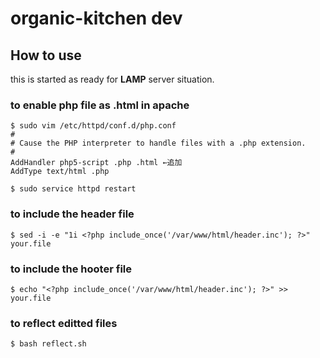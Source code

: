 # organic-kitchen dev
## How to use

this is started as ready for **LAMP** server situation.

### to enable php file as .html in apache
```
$ sudo vim /etc/httpd/conf.d/php.conf
#
# Cause the PHP interpreter to handle files with a .php extension.
#
AddHandler php5-script .php .html ←追加
AddType text/html .php

$ sudo service httpd restart
```

### to include the header file
```
$ sed -i -e "1i <?php include_once('/var/www/html/header.inc'); ?>" your.file
```


### to include the hooter file
```
$ echo "<?php include_once('/var/www/html/header.inc'); ?>" >> your.file
```

### to reflect editted files
```
$ bash reflect.sh
```
